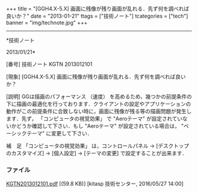 ﻿+++
title = "[GGH4.X-5.X] 画面に残像が残り画面が乱れる．先ず何を調べれば良いか？"
date = "2013-01-21"
ttags = ["技術ノート"]
tcategories = ["tech"]
banner = "img/technote.jpg"
+++

-----------------------------------------------------------------------------------------------------------------------------

*技術ノート

2013/01/21*


[番号]
技術ノート KGTN 2013012101

[現象]
[GGH4.X-5.X] 画面に残像が残り画面が乱れる．先ず何を調べれば良いか？

[説明]
GGは描画のパフォーマンス （速度）
を高めるため，幾つかの前提条件の下に描画の最適化を行っております．クライアントの設定やアプリケーションの動作がこの前提条件に合致しない時に，画面に残像が残る等の描画問題が発生します．先ず，
「コンピュータの視覚効果」 で "Aeroテーマ"
が設定されていないかどうか確認して下さい．もし "Aeroテーマ"
が設定されている場合は， "ベーシックテーマ" に変更して下さい．

補　足
「コンピュータの視覚効果」 は，コントロールパネル →
[デスクトップのカスタマイズ] → [個人設定] → [テーマの変更]
で設定することが出来ます．


### ファイル

 
 


[KGTN2013012101.pdf](http://techreport.kitasp.net/attachments/download/2565/KGTN2013012101.pdf)
 [(59.8 KB)] [kitasp 技術センター, 2016/05/27
14:00]


 


 

